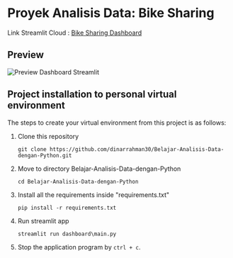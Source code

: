# Proyek Analisis Data: Bike Sharing 
Link Streamlit Cloud : [Bike Sharing Dashboard](https://dinarrahman30.streamlit.app/)

## Preview
![Preview Dashboard Streamlit](https://github.com/dinarrahman30/Belajar-Analisis-Data-dengan-Python/assets/68122380/1290fee5-f546-4890-af7a-61d4da6f6f09)


## Project installation to personal virtual environment
The steps to create your virtual environment from this project is as follows:

1. Clone this repository
   ```
   git clone https://github.com/dinarrahman30/Belajar-Analisis-Data-dengan-Python.git
   ```

2. Move to directory Belajar-Analisis-Data-dengan-Python
   ```
   cd Belajar-Analisis-Data-dengan-Python
   ```

3. Install all the requirements inside "requirements.txt"
   ```
   pip install -r requirements.txt
   ```

4. Run streamlit app
   ```
   streamlit run dashboard\main.py
   ```

5. Stop the application program by `ctrl + c`.
